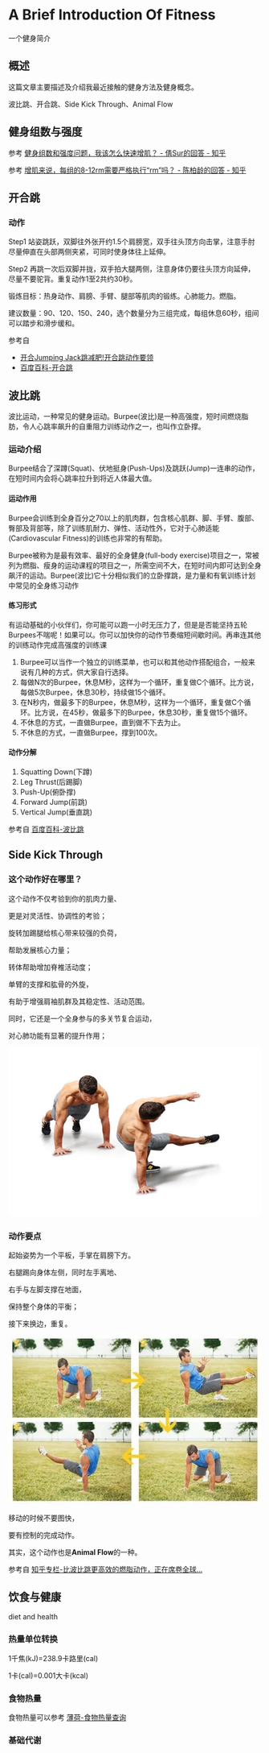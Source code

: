# A Brief Introduction Of Fitness

一个健身简介

## 概述

这篇文章主要描述及介绍我最近接触的健身方法及健身概念。

波比跳、开合跳、Side Kick Through、Animal Flow

## 健身组数与强度

参考 [健身组数和强度问题，我该怎么快速增肌？ - 倩Sur的回答 - 知乎](https://www.zhihu.com/question/38091893/answer/534042475)

参考 [增肌来说，每组的8-12rm需要严格执行“rm”吗？ - 陈柏龄的回答 - 知乎](https://www.zhihu.com/question/302322732/answer/541624271)

## 开合跳

### 动作

Step1 站姿跳跃，双脚往外张开约1.5个肩膀宽，双手往头顶方向击掌，注意手肘尽量伸直在头部两侧夹紧，可同时使身体往上延伸。

Step2 再跳一次后双脚并拢，双手拍大腿两侧，注意身体仍要往头顶方向延伸，尽量不要驼背。重复动作1至2共约30秒。

锻炼目标：热身动作、肩膀、手臂、腿部等肌肉的锻练。心肺能力。燃脂。

建议数量：90、120、150、240，选个数量分为三组完成，每组休息60秒，组间可以踏步和滑步缓和。

参考自

- [开合Jumping Jack跳减肥!开合跳动作要领](https://www.jianshen8.com/jihua/jianshenfang/8491.html)
- [百度百科-开合跳](https://baike.baidu.com/item/%E5%BC%80%E5%90%88%E8%B7%B3/20220572?fr=aladdin)

## 波比跳

波比运动，一种常见的健身运动。Burpee(波比)是一种高强度，短时间燃烧脂肪，令人心跳率飙升的自重阻力训练动作之一，也叫作立卧撑。

### 运动介绍

Burpee结合了深蹲(Squat)、伏地挺身(Push-Ups)及跳跃(Jump)一连串的动作，在短时间内会将心跳率拉升到将近人体最大值。

#### 运动作用

Burpee会训练到全身百分之70以上的肌肉群，包含核心肌群、脚、手臂、腹部、臀部及背部等，除了训练肌耐力、弹性、活动性外，它对于心肺适能(Cardiovascular Fitness)的训练也非常的有帮助。

Burpee被称为是最有效率、最好的全身健身(full-body exercise)项目之一，常被列为燃脂、瘦身的运动课程的项目之一，所需空间不大，在短时间内即可达到全身飙汗的运动。Burpee(波比)它十分相似我们的立卧撑跳，是力量和有氧训练计划中常见的全身练习动作

#### 练习形式

有运动基础的小伙伴们，你可能可以跑一小时无压力了，但是是否能坚持五轮Burpees不喘呢！如果可以。你可以加快你的动作节奏缩短间歇时间。再串连其他的训练动作完成高强度的训练课

1. Burpee可以当作一个独立的训练菜单，也可以和其他动作搭配组合，一般来说有几种的方式，供大家自行选择。
2. 每做N次的Burpee，休息M秒，这样为一个循环，重复做C个循环。比方说，每做5次Burpee，休息30秒，持续做15个循环。
3. 在N秒内，做最多下的Burpee，休息M秒，这样为一个循环，重复做C个循环。比方说，在45秒，做最多下的Burpee，休息30秒，重复做15个循环。
4. 不休息的方式，一直做Burpee，直到做不下去为止。
5. 不休息的方式，一直做Burpee，撑到100次。

#### 动作分解

1. Squatting Down(下蹲)
2. Leg Thrust(后踢脚)
3. Push-Up(俯卧撑)
4. Forward Jump(前跳)
5. Vertical Jump(垂直跳)

参考自 [百度百科-波比跳](https://baike.baidu.com/item/%E6%B3%A2%E6%AF%94%E8%BF%90%E5%8A%A8/16379299?fromtitle=%E6%B3%A2%E6%AF%94%E8%B7%B3&fromid=22747520&fr=aladdin)

## Side Kick Through

### 这个动作好在哪里？

这个动作不仅考验到你的肌肉力量、

更是对灵活性、协调性的考验；

旋转加踢腿给核心带来较强的负荷，

帮助发展核心力量；

转体帮助增加脊椎活动度；

单臂的支撑和肱骨的外旋，

有助于增强肩袖肌群及其稳定性、活动范围。

同时，它还是一个全身参与的多关节复合运动，

对心肺功能有显著的提升作用；

![side-kick-through 图1](./a-brief-introduction-of-fitness_files/side-kick-through-01.jpg)

### 动作要点

起始姿势为一个平板，手掌在肩膀下方。

右腿踢向身体左侧，同时左手离地、

右手与左脚支撑在地面，

保持整个身体的平衡；

接下来换边，重复。

![side-kick-through 图2](./a-brief-introduction-of-fitness_files/side-kick-through-02.jpg)

移动的时候不要图快，

要有控制的完成动作。

其实，这个动作也是**Animal Flow**的一种。

参考自 [知乎专栏-比波比跳更高效的燃脂动作，正在席卷全球...](https://zhuanlan.zhihu.com/p/32588883)

## 饮食与健康

diet and health

### 热量单位转换

1千焦(kJ)=238.9卡路里(cal)

1卡(cal)=0.001大卡(kcal)

### 食物热量

食物热量可以参考 [薄荷-食物热量查询](http://www.boohee.com/food/)

### 基础代谢